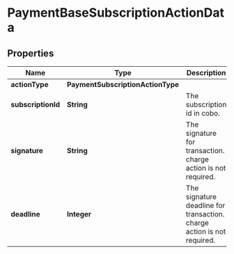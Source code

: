 

# PaymentBaseSubscriptionActionData


## Properties

| Name | Type | Description | Notes |
|------------ | ------------- | ------------- | -------------|
|**actionType** | **PaymentSubscriptionActionType** |  |  |
|**subscriptionId** | **String** | The subscription id in cobo. |  |
|**signature** | **String** | The signature for transaction. charge action is not required. |  [optional] |
|**deadline** | **Integer** | The signature deadline for transaction. charge action is not required. |  [optional] |



